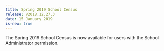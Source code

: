 ```yaml
---
title: Spring 2019 School Census
release: v2018.12.27.3
date: 15 January 2019
is-new: true
---
```


The Spring 2019 School Census is now available for users with the School Administrator permission.